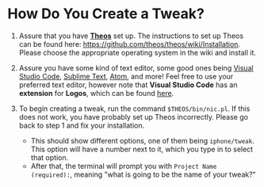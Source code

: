 # How Do You Create a Tweak?

1. Assure that you have <a href="https://github.com/theos/theos">**Theos**</a> set up. The instructions to set up Theos can be found here: https://github.com/theos/theos/wiki/Installation. Please choose the appropriate operating system in the wiki and install it.

2. Assure you have some kind of text editor, some good ones being <a href="https://code.visualstudio.com">Visual Studio Code</a>, <a href="https://www.sublimetext.com">Sublime Text</a>, <a href="https://atom.io">Atom</a>, and more! Feel free to use your preferred text editor, however note that **Visual Studio Code** has an **extension** for **Logos**, which can be found <a href="https://marketplace.visualstudio.com/items?itemName=tale.logos-vscode">here</a>.

3. To begin creating a tweak, run the command `$THEOS/bin/nic.pl`. If this does not work, you have probably set up Theos incorrectly. Please go back to step 1 and fix your installation.
      - This should show different options, one of them being `iphone/tweak`. This option will have a number next to it, which you type in to select that option.
      - After that, the terminal will prompt you with `Project Name (required):`, meaning "what is going to be the name of your tweak?"
